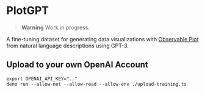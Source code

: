 # PlotGPT

> **Warning** Work in progress.

A fine-tuning dataset for generating data visualizations with
[Observable Plot](https://github.com/observablehq/plot) from natural language
descriptions using GPT-3.

## Upload to your own OpenAI Account

```console
export OPENAI_API_KEY=".."
deno run --allow-net --allow-read --allow-env ./upload-training.ts
```
